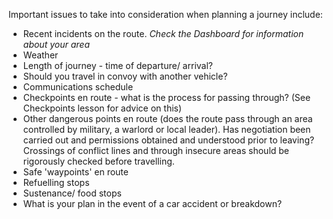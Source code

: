 [Title]: # (Considerations)
[Difficulty]: # (Beginner)
[Order]: # (2)

Important issues to take into consideration when planning a journey include:

*   Recent incidents on the route. *Check the Dashboard for information about your area*
*   Weather
*   Length of journey - time of departure/ arrival?
*   Should you travel in convoy with another vehicle?
*   Communications schedule
*   Checkpoints en route - what is the process for passing through? (See Checkpoints lesson for advice on this)
*   Other dangerous points en route (does the route pass through an area controlled by military, a warlord or local leader). Has negotiation been carried out and permissions obtained and understood prior to leaving? Crossings of conflict lines and through insecure areas should be rigorously checked before travelling.
*   Safe 'waypoints' en route
*   Refuelling stops
*   Sustenance/ food stops
*   What is your plan in the event of a car accident or breakdown?